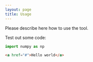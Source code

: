 ```yaml
---
layout: page
title: Usage
---
```


Please describe here how to use the tool.


Test out some code:
```python
import numpy as np
```
``` html
<a href="#">Hello world</a>
```
